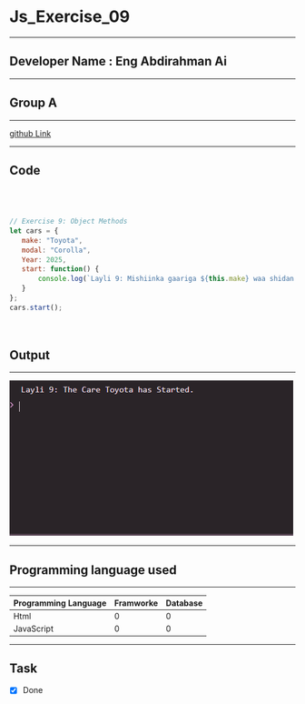 
 # Js_Exercise_09
 
 ***
 
 ## Developer Name : Eng Abdirahman Ai
 
 ***
 
 ## Group A
 
 ***
 [github Link](https://github.com/engai2025/All-js)
 
 ***
 
 ## Code
 
 ~~~ Javascript
 


// Exercise 9: Object Methods
let cars = {
    make: "Toyota",
    modal: "Corolla",
    Year: 2025,
    start: function() {
        console.log(`Layli 9: Mishiinka gaariga ${this.make} waa shidan yahay.`);
    }
};
cars.start();


 
 
 ~~~
 
 
  
 
 ## Output
 
 ***
 ![Output The Code](../09-Exercise/Assets/Capture.PNG)
 ***
 
  
 
 ## Programming language used
 
 ***
 
 |Programming Language |Framworke | Database
 |:-------------------|:----------|:--------
 |Html                |0          |0
 |JavaScript          |0          |0
 
 ***
 
 ## Task
 
 - [x] Done
 